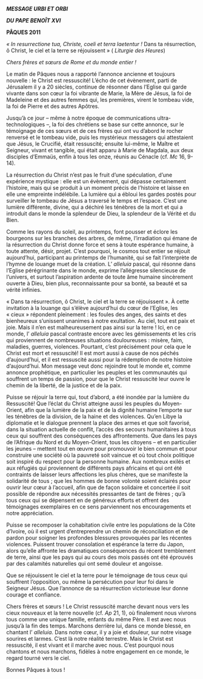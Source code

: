 ***MESSAGE URBI ET ORBI***

***DU PAPE BENOÎT XVI***

**PÂQUES 2011**

*« In resurrectione tua, Christe, coeli et terra laetentur !* Dans ta résurrection, ô Christ, le ciel et la terre se réjouissent » ( *Liturgie des Heures*)

*Chers frères et sœurs de Rome et du monde entier !*

Le matin de Pâques nous a rapporté l’annonce ancienne et toujours nouvelle : le Christ est ressuscité! L’écho de cet évènement, parti de Jérusalem il y a 20 siècles, continue de résonner dans l’Eglise qui garde vivante dans son cœur la foi vibrante de Marie, la Mère de Jésus, la foi de Madeleine et des autres femmes qui, les premières, virent le tombeau vide, la foi de Pierre et des autres Apôtres.

Jusqu’à ce jour – même à notre époque de communications ultra-technologiques –, la foi des chrétiens se base sur cette annonce, sur le témoignage de ces sœurs et de ces frères qui ont vu d’abord le rocher renversé et le tombeau vide, puis les mystérieux messagers qui attestaient que Jésus, le Crucifié, était ressuscité; ensuite lui-même, le Maître et Seigneur, vivant et tangible, qui était apparu à Marie de Magdala, aux deux disciples d’Emmaüs, enfin à tous les onze, réunis au Cénacle (cf. *Mc* 16, 9-14).

La résurrection du Christ n’est pas le fruit d’une spéculation, d’une expérience mystique : elle est un évènement, qui dépasse certainement l’histoire, mais qui se produit à un moment précis de l’histoire et laisse en elle une empreinte indélébile. La lumière qui a ébloui les gardes postés pour surveiller le tombeau de Jésus a traversé le temps et l’espace. C’est une lumière différente, divine, qui a déchiré les ténèbres de la mort et qui a introduit dans le monde la splendeur de Dieu, la splendeur de la Vérité et du Bien.

Comme les rayons du soleil, au printemps, font pousser et éclore les bourgeons sur les branches des arbres, de même, l’irradiation qui émane de la résurrection du Christ donne force et sens à toute espérance humaine, à toute attente, désir, projet. C’est pourquoi, le cosmos tout entier se réjouit aujourd’hui, participant au printemps de l’humanité, qui se fait l’interprète de l’hymne de louange muet de la création. L’ *alleluia* pascal, qui résonne dans l’Eglise pérégrinante dans le monde, exprime l’allégresse silencieuse de l’univers, et surtout l’aspiration ardente de toute âme humaine sincèrement ouverte à Dieu, bien plus, reconnaissante pour sa bonté, sa beauté et sa vérité infinies.

« Dans ta résurrection, ô Christ, le ciel et la terre se réjouissent ». À cette invitation à la louange qui s’élève aujourd’hui du cœur de l’Eglise, les « cieux » répondent pleinement : les foules des anges, des saints et des bienheureux s’unissent unanimes à notre exultation. Au ciel, tout est paix et joie. Mais il n’en est malheureusement pas ainsi sur la terre ! Ici, en ce monde, l’ *alleluia* pascal contraste encore avec les gémissements et les cris qui proviennent de nombreuses situations douloureuses : misère, faim, maladies, guerres, violences. Pourtant, c’est précisément pour cela que le Christ est mort et ressuscité! Il est mort aussi à cause de nos péchés d’aujourd’hui, et il est ressuscité aussi pour la rédemption de notre histoire d’aujourd’hui. Mon message veut donc rejoindre tout le monde et, comme annonce prophétique, en particulier les peuples et les communautés qui souffrent un temps de passion, pour que le Christ ressuscité leur ouvre le chemin de la liberté, de la justice et de la paix.

Puisse se réjouir la terre qui, tout d’abord, a été inondée par la lumière du Ressuscité! Que l’éclat du Christ atteigne aussi les peuples du Moyen-Orient, afin que la lumière de la paix et de la dignité humaine l’emporte sur les ténèbres de la division, de la haine et des violences. Qu’en Libye la diplomatie et le dialogue prennent la place des armes et que soit favorisé, dans la situation actuelle de conflit, l’accès des secours humanitaires à tous ceux qui souffrent des conséquences des affrontements. Que dans les pays de l’Afrique du Nord et du Moyen-Orient, tous les citoyens – et en particulier les jeunes – mettent tout en œuvre pour promouvoir le bien commun et pour construire une société où la pauvreté soit vaincue et où tout choix politique soit inspiré du respect pour la personne humaine. Aux nombreux exilés et aux réfugiés qui proviennent de différents pays africains et qui ont été contraints de laisser leurs affections les plus chères, que se manifeste la solidarité de tous ; que les hommes de bonne volonté soient éclairés pour ouvrir leur cœur à l’accueil, afin que de façon solidaire et concertée il soit possible de répondre aux nécessités pressantes de tant de frères ; qu’à tous ceux qui se dépensent en de généreux efforts et offrent des témoignages exemplaires en ce sens parviennent nos encouragements et notre appréciation.

Puisse se recomposer la cohabitation civile entre les populations de la Côte d’Ivoire, où il est urgent d’entreprendre un chemin de réconciliation et de pardon pour soigner les profondes blessures provoquées par les récentes violences. Puissent trouver consolation et espérance la terre du Japon, alors qu’elle affronte les dramatiques conséquences du récent tremblement de terre, ainsi que les pays qui au cours des mois passés ont été éprouvés par des calamités naturelles qui ont semé douleur et angoisse.

Que se réjouissent le ciel et la terre pour le témoignage de tous ceux qui souffrent l’opposition, ou même la persécution pour leur foi dans le Seigneur Jésus. Que l’annonce de sa résurrection victorieuse leur donne courage et confiance.

Chers frères et sœurs ! Le Christ ressuscité marche devant nous vers les cieux nouveaux et la terre nouvelle (cf. *Ap* 21, 1), où finalement nous vivrons tous comme une unique famille, enfants du même Père. Il est avec nous jusqu’à la fin des temps. Marchons derrière lui, dans ce monde blessé, en chantant l’ *alleluia*. Dans notre cœur, il y a joie et douleur, sur notre visage sourires et larmes. C’est là notre réalité terrestre. Mais le Christ est ressuscité, il est vivant et il marche avec nous. C’est pourquoi nous chantons et nous marchons, fidèles à notre engagement en ce monde, le regard tourné vers le ciel.

Bonnes Pâques à tous !